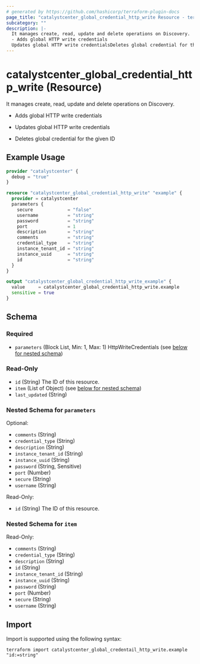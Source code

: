 ```yaml
---
# generated by https://github.com/hashicorp/terraform-plugin-docs
page_title: "catalystcenter_global_credential_http_write Resource - terraform-provider-catalystcenter"
subcategory: ""
description: |-
  It manages create, read, update and delete operations on Discovery.
  - Adds global HTTP write credentials
  Updates global HTTP write credentialsDeletes global credential for the given ID
---
```


# catalystcenter_global_credential_http_write (Resource)

It manages create, read, update and delete operations on Discovery.
- Adds global HTTP write credentials

- Updates global HTTP write credentials

- Deletes global credential for the given ID

## Example Usage

```terraform
provider "catalystcenter" {
  debug = "true"
}

resource "catalystcenter_global_credential_http_write" "example" {
  provider = catalystcenter
  parameters {
    secure             = "false"
    username           = "string"
    password           = "string"
    port               = 1
    description        = "string"
    comments           = "string"
    credential_type    = "string"
    instance_tenant_id = "string"
    instance_uuid      = "string"
    id                 = "string"
  }
}

output "catalystcenter_global_credential_http_write_example" {
  value     = catalystcenter_global_credential_http_write.example
  sensitive = true
}
```

<!-- schema generated by tfplugindocs -->
## Schema

### Required

- `parameters` (Block List, Min: 1, Max: 1) HttpWriteCredentials (see [below for nested schema](#nestedblock--parameters))

### Read-Only

- `id` (String) The ID of this resource.
- `item` (List of Object) (see [below for nested schema](#nestedatt--item))
- `last_updated` (String)

<a id="nestedblock--parameters"></a>
### Nested Schema for `parameters`

Optional:

- `comments` (String)
- `credential_type` (String)
- `description` (String)
- `instance_tenant_id` (String)
- `instance_uuid` (String)
- `password` (String, Sensitive)
- `port` (Number)
- `secure` (String)
- `username` (String)

Read-Only:

- `id` (String) The ID of this resource.


<a id="nestedatt--item"></a>
### Nested Schema for `item`

Read-Only:

- `comments` (String)
- `credential_type` (String)
- `description` (String)
- `id` (String)
- `instance_tenant_id` (String)
- `instance_uuid` (String)
- `password` (String)
- `port` (Number)
- `secure` (String)
- `username` (String)

## Import

Import is supported using the following syntax:

```shell
terraform import catalystcenter_global_credentail_http_write.example "id:=string"
```
